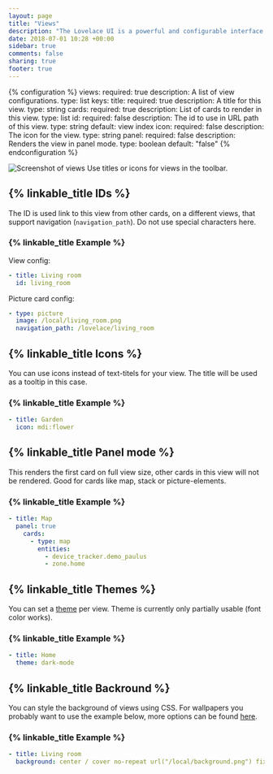 ```yaml
---
layout: page
title: "Views"
description: "The Lovelace UI is a powerful and configurable interface for Home Assistant."
date: 2018-07-01 10:28 +00:00
sidebar: true
comments: false
sharing: true
footer: true
---
```


{% configuration %}
views:
  required: true
  description: A list of view configurations.
  type: list
  keys:
    title:
      required: true
      description: A title for this view.
      type: string
    cards:
      required: true
      description: List of cards to render in this view.
      type: list
    id:
      required: false
      description: The id to use in URL path of this view.
      type: string
      default: view index
    icon:
      required: false
      description: The icon for the view.
      type: string
    panel:
      required: false
      description: Renders the view in panel mode.
      type: boolean
      default: "false"
{% endconfiguration %}

<p class='img'>
  <img src='/images/lovelace/lovelace_views.gif' alt='Screenshot of views'>
  Use titles or icons for views in the toolbar.
</p>

## {% linkable_title IDs %}

The ID is used link to this view from other cards, on a different views, that support navigation (`navigation_path`). Do not use special characters here.

### {% linkable_title Example %}

View config:

```yaml
- title: Living room
  id: living_room
```

Picture card config:

```yaml
- type: picture
  image: /local/living_room.png
  navigation_path: /lovelace/living_room
```

## {% linkable_title Icons %}

You can use icons instead of text-titels for your view. The title will be used as a tooltip in this case.

### {% linkable_title Example %}

```yaml
- title: Garden
  icon: mdi:flower
```

## {% linkable_title Panel mode %}

This renders the first card on full view size, other cards in this view will not be rendered. Good for cards like map, stack or picture-elements.

### {% linkable_title Example %}

```yaml
- title: Map
  panel: true
    cards:
      - type: map
        entities:
          - device_tracker.demo_paulus
          - zone.home
```

## {% linkable_title Themes %}

You can set a [theme](/frontend/#themes) per view. Theme is currently only partially usable (font color works).

### {% linkable_title Example %}

```yaml
- title: Home
  theme: dark-mode
```

## {% linkable_title Backround %}

You can style the background of views using CSS. For wallpapers you probably want to use the example below, more options can be found [here](https://developer.mozilla.org/en-US/docs/Web/CSS/background).

### {% linkable_title Example %}

```yaml
- title: Living room
  background: center / cover no-repeat url("/local/background.png") fixed
```
